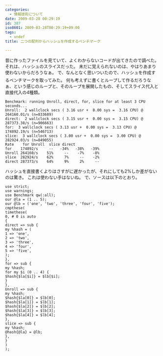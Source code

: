 ```yaml
---
categories:
  - 情報技術について
date: 2009-03-28 00:29:19
id: 387
iso8601: 2009-03-28T00:29:19+09:00
tags:
  - undef
title: 二つの配列からハッシュを作成するベンチマーク

---
```


昔に作ったファイルを見ていて、よくわからないコードが出てきたので調べた。
それは、ハッシュのスライスだった。
未だに覚えられないのは、やはりあまり使わないからだろうなぁ&#133;。
で、なんとなく思いついたので、ハッシュを作成するベンチマークを取ってみた。
何も考えずに書くとループして作るだろうなぁ、という感じのループと、そのループを展開したもの、そしてスライス代入と直接代入の4種類。
<pre><code>Benchmark: running Unroll, direct, for, slice for at least 3 CPU seconds...
Unroll:  2 wallclock secs ( 3.16 usr +  0.00 sys =  3.16 CPU) @ 264160.01/s (n=833689)
direct:  2 wallclock secs ( 3.15 usr +  0.00 sys =  3.15 CPU) @ 287373.38/s (n=906663)
for:  3 wallclock secs ( 3.13 usr +  0.00 sys =  3.13 CPU) @ 174892.19/s (n=546713)
slice:  3 wallclock secs ( 3.00 usr +  0.00 sys =  3.00 CPU) @ 282924.03/s (n=849055)
Rate    for Unroll  slice direct
for    174892/s     --   -34%   -38%   -39%
Unroll 264160/s    51%     --    -7%    -8%
slice  282924/s    62%     7%     --    -2%
direct 287373/s    64%     9%     2%     --
</code></pre>
ハッシュを直接書くよりはさすがに遅かったが、それにしても2%しか差がないのは驚き。
これは使わない手はないね。
で、ソースは以下のとおり。


<pre><code>use strict;
use warnings;
use Benchmark qw(:all);
our @la = (1 .. 5);
our @lb = ('one', 'two', 'three', 'four', 'five');
cmpthese(
timethese(
0, # 0 is auto
{
direct =&#62; sub {
my %hash = (
1 =&#62; 'one',
2 =&#62; 'two',
3 =&#62; 'three',
4 =&#62; 'four',
5 =&#62; 'five',
);
},
for =&#62; sub {
my %hash;
for my &#36;i (0 .. 4) {
&#36;hash{&#36;la[&#36;i]} = &#36;lb[&#36;i];
}
},
Unroll =&#62; sub {
my %hash;
&#36;hash{&#36;la[0]} = &#36;lb[0];
&#36;hash{&#36;la[1]} = &#36;lb[1];
&#36;hash{&#36;la[2]} = &#36;lb[2];
&#36;hash{&#36;la[3]} = &#36;lb[3];
&#36;hash{&#36;la[4]} = &#36;lb[4];
},
slice =&#62; sub {
my %hash;
@hash{@la} = @lb;
},
}
)
);
</code></pre>
    	
